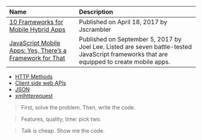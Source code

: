 
| Name | Description |
| :---- | :---- |
| [10 Frameworks for Mobile Hybrid Apps](https://blog.jscrambler.com/10-frameworks-for-mobile-hybrid-apps/) | Published on April 18, 2017 by Jscrambler |
| [JavaScript Mobile Apps: Yes, There’s a Framework for That](http://www.makeuseof.com/tag/javascript-mobile-app-frameworks/) | Published on September 5, 2017 by Joel Lee.  Listed are seven battle-tested JavaScript frameworks that are equipped to create mobile apps. |



* [HTTP Methods](https://developer.mozilla.org/en-US/docs/Web/HTTP/Methods)
* [Client side web APIs](https://developer.mozilla.org/en-US/docs/Learn/JavaScript/Client-side_web_APIs/Introduction)
* [JSON](https://developer.mozilla.org/en-US/docs/Learn/JavaScript/Objects/JSON)
* [xmlhttprequest](http://devdocs.io/dom/xmlhttprequest/xmlhttprequest)

> First, solve the problem. Then, write the code.

> Features, quality, time: pick two.

> Talk is cheap. Show me the code.
